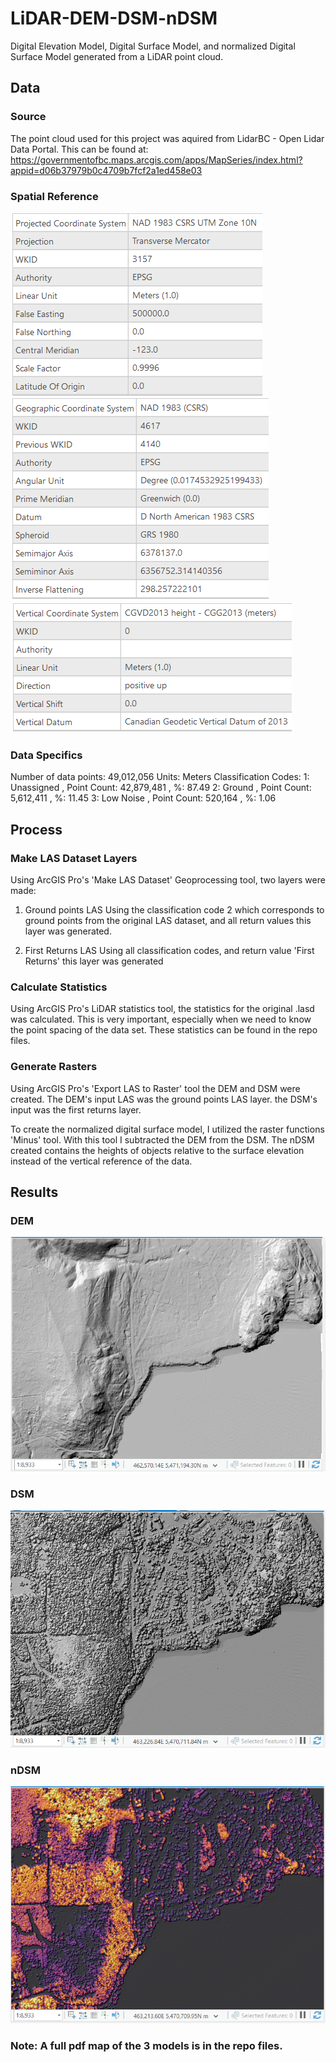 # LiDAR-DEM-DSM-nDSM
Digital Elevation Model, Digital Surface Model, and normalized Digital Surface Model generated from a LiDAR point cloud.

## Data
### Source
The point cloud used for this project was aquired from LidarBC - Open Lidar Data Portal. This can be found at: https://governmentofbc.maps.arcgis.com/apps/MapSeries/index.html?appid=d06b37979b0c4709b7fcf2a1ed458e03

### Spatial Reference
![img](/img1/ele1.PNG) ![img](/img1/ele2.PNG) ![img](/img1/ele3.PNG)

### Data Specifics
Number of data points: 49,012,056
Units: Meters
Classification Codes:
1: Unassigned , Point Count: 42,879,481 , %: 87.49
2: Ground , Point Count: 5,612,411 , %: 11.45
3: Low Noise , Point Count: 520,164 , %: 1.06

## Process
### Make LAS Dataset Layers
Using ArcGIS Pro's 'Make LAS Dataset' Geoprocessing tool, two layers were made:
1) Ground points LAS
Using the classification code 2 which corresponds to ground points from the original LAS dataset, and all return values this layer was generated.

2) First Returns LAS
Using all classification codes, and return value 'First Returns' this layer was generated

### Calculate Statistics
Using ArcGIS Pro's LiDAR statistics tool, the statistics for the original .lasd was calculated. This is very important, especially when we need to know the point spacing of the data set. 
These statistics can be found in the repo files.

### Generate Rasters
Using ArcGIS Pro's 'Export LAS to Raster' tool the DEM and DSM were created. The DEM's input LAS was the ground points LAS layer. the DSM's input was the first returns layer.

To create the normalized digital surface model, I utilized the raster functions 'Minus' tool. With this tool I subtracted the DEM from the DSM. The nDSM created contains the heights of objects relative to the surface elevation instead of the vertical reference of the data. 

## Results
### DEM
![img](/img1/ele4.PNG)

### DSM
![img](/img1/ele5.PNG)

### nDSM
![img](/img1/ele6.PNG)


### Note: A full pdf map of the 3 models is in the repo files.
